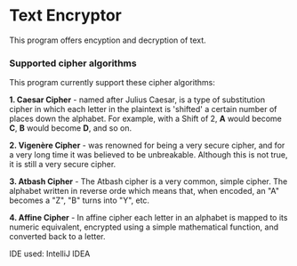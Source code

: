 # Text Encryptor

This program offers encyption and decryption of text.


### Supported cipher algorithms
This program currently support these cipher algorithms:

**1. Caesar Cipher** - named after Julius Caesar, is a type of substitution cipher in which each letter in the plaintext is 'shifted' a certain number of places down the alphabet. For example, with a Shift of 2, **A** would become **C**, **B** would become **D**, and so on.

**2. Vigenère Cipher** - was renowned for being a very secure cipher, and for a very long time it was believed to be unbreakable. Although this is not true, it is still a very secure cipher.

**3. Atbash Cipher** - The Atbash cipher is a very common, simple cipher. The alphabet written in reverse orde which means that, when encoded, an "A" becomes a "Z", "B" turns into "Y", etc.

**4. Affine Cipher** - In affine cipher each letter in an alphabet is mapped to its numeric equivalent, encrypted using a simple mathematical function, and converted back to a letter.



IDE used: IntelliJ IDEA
